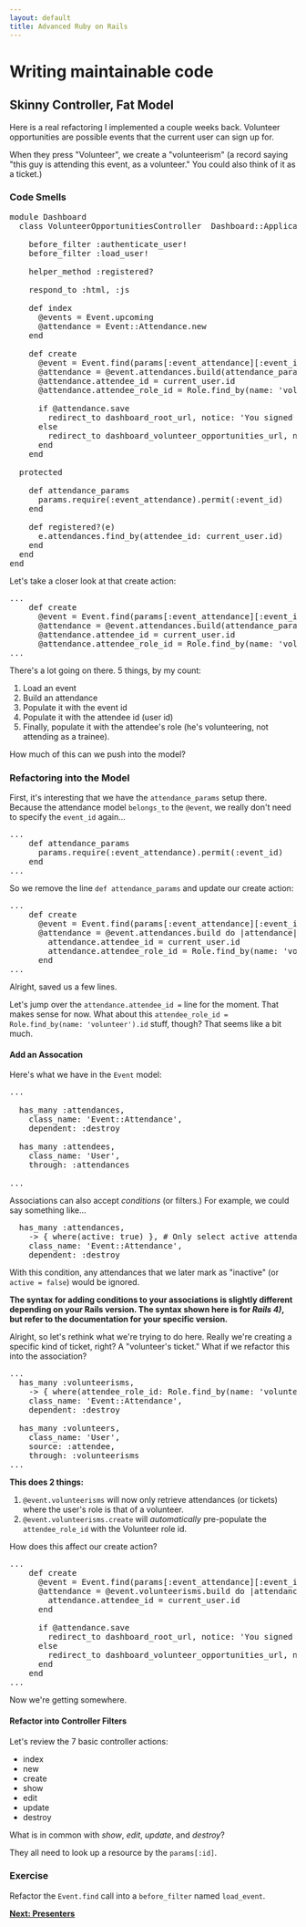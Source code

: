 ```yaml
---
layout: default
title: Advanced Ruby on Rails
---
```


# Writing maintainable code

## Skinny Controller, Fat Model

Here is a real refactoring I implemented a couple weeks back. Volunteer opportunities are possible events that the current user can sign up for. 

When they press "Volunteer", we create a "volunteerism" (a record saying "this guy is attending this event, as a volunteer." You could also think of it as a ticket.)

### Code Smells

<pre>
module Dashboard
  class VolunteerOpportunitiesController  Dashboard::ApplicationController

    before_filter :authenticate_user!
    before_filter :load_user!

    helper_method :registered?

    respond_to :html, :js

    def index
      @events = Event.upcoming
      @attendance = Event::Attendance.new
    end

    def create
      @event = Event.find(params[:event_attendance][:event_id])
      @attendance = @event.attendances.build(attendance_params)
      @attendance.attendee_id = current_user.id
      @attendance.attendee_role_id = Role.find_by(name: 'volunteer').id

      if @attendance.save
        redirect_to dashboard_root_url, notice: 'You signed up for volunteer opportunity successfully.'
      else
        redirect_to dashboard_volunteer_opportunities_url, notice: "You're already signed up for this course"
      end
    end

  protected

    def attendance_params
      params.require(:event_attendance).permit(:event_id)
    end

    def registered?(e)
      e.attendances.find_by(attendee_id: current_user.id)
    end
  end
end
</pre>

Let's take a closer look at that create action: 

<pre>
...
    def create
      @event = Event.find(params[:event_attendance][:event_id])
      @attendance = @event.attendances.build(attendance_params)
      @attendance.attendee_id = current_user.id
      @attendance.attendee_role_id = Role.find_by(name: 'volunteer').id
...
</pre>

There's a lot going on there. 5 things, by my count:

1. Load an event
2. Build an attendance
3. Populate it with the event id
4. Populate it with the attendee id (user id)
5. Finally, populate it with the attendee's role (he's volunteering, not attending as a trainee).

How much of this can we push into the model?

### Refactoring into the Model

First, it's interesting that we have the `attendance_params` setup there. Because the attendance model `belongs_to` the `@event`, we really don't need to specify the `event_id` again...

<pre>
...
    def attendance_params
      params.require(:event_attendance).permit(:event_id)
    end
...
</pre>

So we remove the line `def attendance_params` and update our create action:

<pre>
...
    def create
      @event = Event.find(params[:event_attendance][:event_id])
      @attendance = @event.attendances.build do |attendance|
        attendance.attendee_id = current_user.id
        attendance.attendee_role_id = Role.find_by(name: 'volunteer').id
      end
...
</pre>

Alright, saved us a few lines. 

Let's jump over the `attendance.attendee_id =` line for the moment.  That makes sense for now. What about this `attendee_role_id = Role.find_by(name: 'volunteer').id` stuff, though? That seems like a bit much.

#### Add an Assocation

Here's what we have in the `Event` model: 

<pre>
...

  has_many :attendances,
    class_name: 'Event::Attendance',
    dependent: :destroy

  has_many :attendees,
    class_name: 'User',
    through: :attendances

...
</pre>

Associations can also accept _conditions_ (or filters.)  For example, we could say something like...

<pre>
  has_many :attendances,
    -> { where(active: true) }, # Only select active attendances
    class_name: 'Event::Attendance',
    dependent: :destroy
</pre>

With this condition, any attendances that we later mark as "inactive" (or `active = false`) would be ignored.

**The syntax for adding conditions to your associations is slightly different depending on your Rails version.  The syntax shown here is for _Rails 4)_, but refer to the documentation for your specific version.**

Alright, so let's rethink what we're trying to do here. Really we're creating a specific kind of ticket, right?  A "volunteer's ticket." What if we refactor this into the association?

<pre>
...
  has_many :volunteerisms,
    -> { where(attendee_role_id: Role.find_by(name: 'volunteer').id) },
    class_name: 'Event::Attendance',
    dependent: :destroy

  has_many :volunteers,
    class_name: 'User',
    source: :attendee,
    through: :volunteerisms
...
</pre>

**This does 2 things:**

1. `@event.volunteerisms` will now only retrieve attendances (or tickets) where the user's role is that of a volunteer.
2. `@event.volunteerisms.create` will _automatically_ pre-populate the `attendee_role_id` with the Volunteer role id.

How does this affect our create action?

<pre>
...
    def create
      @event = Event.find(params[:event_attendance][:event_id])
      @attendance = @event.volunteerisms.build do |attendance|
        attendance.attendee_id = current_user.id
      end

      if @attendance.save
        redirect_to dashboard_root_url, notice: 'You signed up for volunteer opportunity successfully.'
      else
        redirect_to dashboard_volunteer_opportunities_url, notice: "You're already signed up for this course"
      end
    end
...
</pre>

Now we're getting somewhere.

#### Refactor into Controller Filters

Let's review the 7 basic controller actions:

* index
* new
* create
* show
* edit
* update
* destroy

What is in common with *show*, *edit*, *update*, and *destroy*?  

They all need to look up a resource by the `params[:id]`.

### Exercise

Refactor the `Event.find` call into a `before_filter` named `load_event`.


**[Next: Presenters](/refactorings/presenters.html)**
